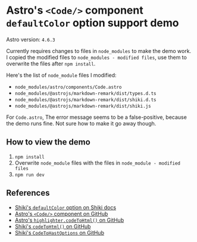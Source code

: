 # Astro's `<Code/>` component `defaultColor` option support demo

Astro version: `4.6.3`

Currently requires changes to files in `node_modules` to make the demo work. I copied the modified files to `node_modules - modified files`, use them to overwrite the files after `npm install`.

Here's the list of `node_module` files I modified:
- `node_modules/astro/components/Code.astro`
- `node_modules/@astrojs/markdown-remark/dist/types.d.ts`
- `node_modules/@astrojs/markdown-remark/dist/shiki.d.ts`
- `node_modules/@astrojs/markdown-remark/dist/shiki.js`



For `Code.astro`, The error message seems to be a false-positive, because the demo runs fine. Not sure how to make it go away though.



## How to view the demo
1. `npm install`
2. Overwrite `node_module` files with the files in `node_module - modified files`
3. `npm run dev`



## References
- [Shiki's `defaultColor` option on Shiki docs](https://shiki.matsu.io/guide/dual-themes#without-default-color)
- [Astro's `<Code/>` component on GitHub](https://github.com/withastro/astro/blob/174ce25f619ea80f77e52f8d2ca864ecc63de938/packages/astro/components/Code.astro#L14)
- [Astro's `highlighter.codeToHtml()` on GitHub](https://github.com/withastro/astro/blob/174ce25f619ea80f77e52f8d2ca864ecc63de938/packages/markdown/remark/src/shiki.ts#L74)
- [Shiki's `codeToHtml()` on GitHub](https://github.com/shikijs/shiki/blob/fc33b7f49eda57647d66300b9eb09daa78e644e6/packages/core/src/code-to-html.ts#L12)
- [Shiki's `CodeToHastOptions` on GitHub](https://github.com/shikijs/shiki/blob/fc33b7f49eda57647d66300b9eb09daa78e644e6/packages/core/src/types/options.ts#L112)
